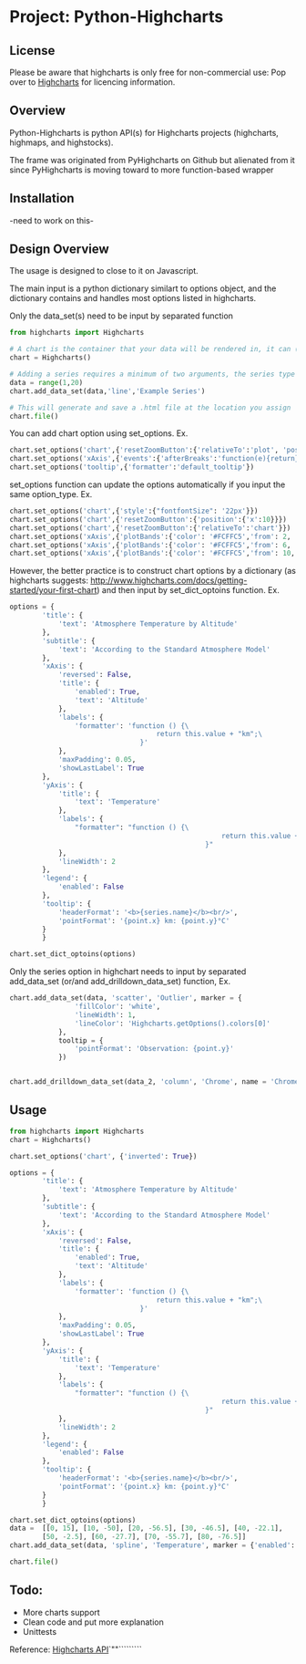 # Project: Python-Highcharts

## License

Please be aware that highcharts is only free for non-commercial use: Pop over to [Highcharts](http://shop.highsoft.com/) for licencing information.

## Overview

Python-Highcharts is python API(s) for Highcharts projects (highcharts, highmaps, and highstocks). 

The frame was originated from PyHighcharts on Github but alienated from it since PyHighcharts is moving toward to more function-based wrapper

## Installation

 -need to work on this-

## Design Overview

The usage is designed to close to it on Javascript. 

The main input is a python dictionary similart to options object, and the dictionary contains and handles most options listed in highcharts. 

Only the data_set(s) need to be input by separated function 

```python
from highcharts import Highcharts

# A chart is the container that your data will be rendered in, it can (obviously) support multiple data series within it.
chart = Highcharts()

# Adding a series requires a minimum of two arguments, the series type and an array of data points
data = range(1,20)
chart.add_data_set(data,'line','Example Series')

# This will generate and save a .html file at the location you assign
chart.file()
```

You can add chart option using set_options. Ex.
```python
chart.set_options('chart',{'resetZoomButton':{'relativeTo':'plot', 'position':{'x':0,'y':-30}}})
chart.set_options('xAxis',{'events':{'afterBreaks':'function(e){return}'}})
chart.set_options('tooltip',{'formatter':'default_tooltip'})

```

set_options function can update the options automatically if you input the same option_type. Ex. 
```python
chart.set_options('chart',{'style':{"fontfontSize": '22px'}})
chart.set_options('chart',{'resetZoomButton':{'position':{'x':10}}})
chart.set_options('chart',{'resetZoomButton':{'relativeTo':'chart'}})
chart.set_options('xAxis',{'plotBands':{'color': '#FCFFC5','from': 2, 'to':4}})
chart.set_options('xAxis',{'plotBands':{'color': '#FCFFC5','from': 6, 'to':8}})
chart.set_options('xAxis',{'plotBands':{'color': '#FCFFC5','from': 10, 'to':12}})

```

However, the better practice is to construct chart options by a dictionary (as highcharts suggests: http://www.highcharts.com/docs/getting-started/your-first-chart) and then input by set_dict_optoins function. Ex.

```python
options = {
        'title': {
            'text': 'Atmosphere Temperature by Altitude'
        },
        'subtitle': {
            'text': 'According to the Standard Atmosphere Model'
        },
        'xAxis': {
            'reversed': False,
            'title': {
                'enabled': True,
                'text': 'Altitude'
            },
            'labels': {
                'formatter': 'function () {\
                                    return this.value + "km";\
                                }'
            },
            'maxPadding': 0.05,
            'showLastLabel': True
        },
        'yAxis': {
            'title': {
                'text': 'Temperature'
            },
            'labels': {
                "formatter": "function () {\
                                                    return this.value + '°';\
                                                }"
            },
            'lineWidth': 2
        },
        'legend': {
            'enabled': False
        },
        'tooltip': {
            'headerFormat': '<b>{series.name}</b><br/>',
            'pointFormat': '{point.x} km: {point.y}°C'
        }
        }

chart.set_dict_optoins(options)

```
            
Only the series option in highchart needs to input by separated add_data_set (or/and add_drilldown_data_set) function, Ex.

```python
chart.add_data_set(data, 'scatter', 'Outlier', marker = {
                'fillColor': 'white',
                'lineWidth': 1,
                'lineColor': 'Highcharts.getOptions().colors[0]'
            },
            tooltip = {
                'pointFormat': 'Observation: {point.y}'
            })


chart.add_drilldown_data_set(data_2, 'column', 'Chrome', name = 'Chrome')

```


## Usage

```python
from highcharts import Highcharts
chart = Highcharts()

chart.set_options('chart', {'inverted': True})

options = {
        'title': {
            'text': 'Atmosphere Temperature by Altitude'
        },
        'subtitle': {
            'text': 'According to the Standard Atmosphere Model'
        },
        'xAxis': {
            'reversed': False,
            'title': {
                'enabled': True,
                'text': 'Altitude'
            },
            'labels': {
                'formatter': 'function () {\
                                    return this.value + "km";\
                                }'
            },
            'maxPadding': 0.05,
            'showLastLabel': True
        },
        'yAxis': {
            'title': {
                'text': 'Temperature'
            },
            'labels': {
                "formatter": "function () {\
                                                    return this.value + '°';\
                                                }"
            },
            'lineWidth': 2
        },
        'legend': {
            'enabled': False
        },
        'tooltip': {
            'headerFormat': '<b>{series.name}</b><br/>',
            'pointFormat': '{point.x} km: {point.y}°C'
        }
        }

chart.set_dict_optoins(options)
data =  [[0, 15], [10, -50], [20, -56.5], [30, -46.5], [40, -22.1], 
        [50, -2.5], [60, -27.7], [70, -55.7], [80, -76.5]]
chart.add_data_set(data, 'spline', 'Temperature', marker = {'enabled': False}) 

chart.file()

```

## Todo:

* More charts support
* Clean code and put more explanation
* Unittests

Reference: [Highcharts API](http://api.highcharts.com/highcharts)`""`````````
